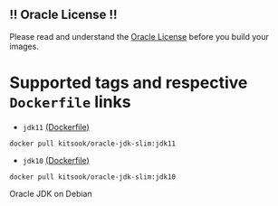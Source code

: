 ## !! Oracle License !!
Please read and understand the [Oracle License](https://www.oracle.com/technetwork/java/javase/terms/license/javase-license.html) before you build your images.

# Supported tags and respective `Dockerfile` links

* `jdk11` [(Dockerfile)](https://github.com/kitsook/oracle-jdk-slim/blob/master/jdk11/Dockerfile)

`docker pull kitsook/oracle-jdk-slim:jdk11`

* `jdk10` [(Dockerfile)](https://github.com/kitsook/oracle-jdk-slim/blob/master/jdk10/Dockerfile)

`docker pull kitsook/oracle-jdk-slim:jdk10`

Oracle JDK on Debian
